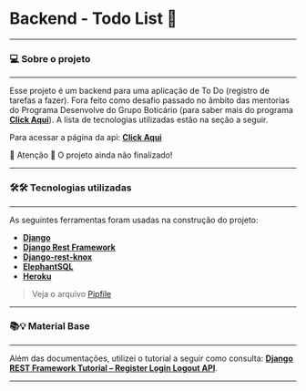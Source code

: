 # Backend - Todo List 📌

---

### 💻 Sobre o projeto

---

Esse projeto é um backend para uma aplicação de To Do (registro de tarefas a fazer). Fora feito como desafio passado no âmbito das mentorias do Programa Desenvolve do Grupo Boticário (para saber mais do programa **[Click Aqui](https://desenvolve.grupoboticario.com.br/)**). A lista de tecnologias utilizadas estão na seção a seguir.

Para acessar a página da api: **[Click Aqui](https://todo-backend-django-z.herokuapp.com/)**

🚧 Atenção 🚧
O projeto ainda não finalizado!

---

### 🛠🛠 Tecnologias utilizadas

---

As seguintes ferramentas foram usadas na construção do projeto:

- **[Django](https://www.djangoproject.com/)**
- **[Django Rest Framework](https://www.django-rest-framework.org/)**
- **[Django-rest-knox](https://github.com/James1345/django-rest-knox/)**
- **[ElephantSQL](https://www.elephantsql.com/)**
- **[Heroku](https://www.heroku.com/)**

> Veja o arquivo [Pipfile](https://github.com/fagnerzulin/todo-backend-django/blob/main/Pipfile)

---

### 📚💡 Material Base

---

Além das documentações, utilizei o tutorial a seguir como consulta: **[Django REST Framework Tutorial – Register Login Logout API](https://studygyaan.com/django/django-rest-framework-tutorial-register-login-logout)**.

---

